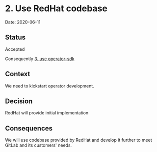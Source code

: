 # 2. Use RedHat codebase

Date: 2020-06-11

## Status

Accepted

Consequently [3. use operator-sdk](0003-use-operator-sdk.md)

## Context

We need to kickstart operator development.

## Decision

RedHat will provide initial implementation

## Consequences

We will use codebase provided by RedHat and develop it further to meet GitLab and its customers' needs. 